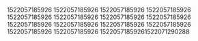 1522057185926
1522057185926
1522057185926
1522057185926
1522057185926
1522057185926
1522057185926
1522057185926
1522057185926
1522057185926
1522057185926
1522057185926
1522057185926
1522057185926
15220571859261522071290288